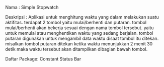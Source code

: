 Nama : Simple Stopwatch

Deskripsi : Aplikasi untuk menghitung waktu yang dalam melakukan suatu aktifitas. terdapat 2 tombol yaitu mulai/berhenti dan putaran. tombol mulai/berhenti akan bekerja sesuai dengan nama tombol tersebut. yaitu untuk memulai atau menghentikan waktu yang sedang berjalan. tombol putaran digunakan untuk mengambil data waktu disaat tombol itu ditekan. misalkan tombol putaran ditekan ketika waktu menunjukkan 2 menit 30 detik maka waktu tersebut akan ditampilkan dibagian bawah tombol.

Daftar Package:
Constant
Status Bar
